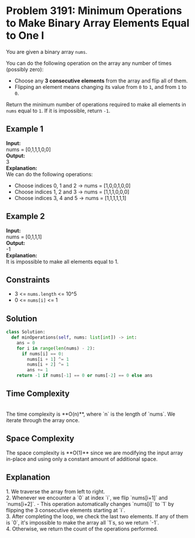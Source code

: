 # Problem 3191: Minimum Operations to Make Binary Array Elements Equal to One I

You are given a binary array `nums`.

You can do the following operation on the array any number of times (possibly zero):

- Choose any **3 consecutive elements** from the array and flip all of them.
- Flipping an element means changing its value from `0` to `1`, and from `1` to `0`.

Return the minimum number of operations required to make all elements in `nums` equal to `1`. If it is impossible, return `-1`.

## Example 1
**Input:**  
nums = [0,1,1,1,0,0]  
**Output:**  
3  
**Explanation:**  
We can do the following operations:
- Choose indices 0, 1 and 2 → nums = [1,0,0,1,0,0]
- Choose indices 1, 2 and 3 → nums = [1,1,1,0,0,0]
- Choose indices 3, 4 and 5 → nums = [1,1,1,1,1,1]

## Example 2
**Input:**  
nums = [0,1,1,1]  
**Output:**  
-1  
**Explanation:**  
It is impossible to make all elements equal to 1.

## Constraints

- 3 <= `nums.length` <= 10^5  
- 0 <= `nums[i]` <= 1

## Solution

```python
class Solution:
  def minOperations(self, nums: list[int]) -> int:
    ans = 0
    for i in range(len(nums) - 2):
      if nums[i] == 0:
        nums[i + 1] ^= 1
        nums[i + 2] ^= 1
        ans += 1
    return -1 if nums[-1] == 0 or nums[-2] == 0 else ans
```
<h2>Time Complexity</h2><br>
 The time complexity is **O(n)**, where `n` is the length of `nums`. We iterate through the array once. 
<h2>Space Complexity</h2> The space complexity is **O(1)** since we are modifying the input array in-place and using only a constant amount of additional space.<br>
 <h2>Explanation</h2> 
 1. We traverse the array from left to right. <br>
 2. Whenever we encounter a `0` at index `i`, we flip `nums[i+1]` and `nums[i+2]`. - This operation automatically changes `nums[i]` to `1` by flipping the 3 consecutive elements starting at `i`. <br>
 3. After completing the loop, we check the last two elements. If any of them is `0`, it's impossible to make the array all `1`s, so we return `-1`. <br>
 4. Otherwise, we return the count of the operations performed.<br>